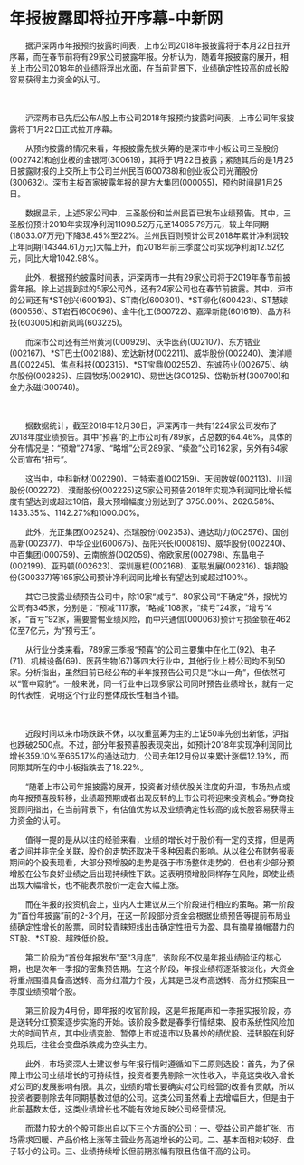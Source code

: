 # 年报披露即将拉开序幕-中新网

　　据沪深两市年报预约披露时间表，上市公司2018年报披露将于本月22日拉开序幕，而在春节前将有29家公司披露年报。分析认为，随着年报披露的展开，相关上市公司2018年的业绩将浮出水面，在当前背景下，业绩确定性较高的成长股容易获得主力资金的认可。

　　

　　沪深两市已先后公布A股上市公司2018年报预约披露时间表，上市公司年报披露将于1月22日正式拉开序幕。

　　从预约披露的情况来看，年报披露先拔头筹的是深市中小板公司三圣股份(002742)和创业板的金银河(300619)，其将于1月22日披露；紧随其后的是1月25日披露财报的上交所上市公司兰州民百(600738)和创业板公司光莆股份(300632)。深市主板首家披露年报的是方大集团(000055)，预约时间是1月25日。

　　数据显示，上述5家公司中，三圣股份和兰州民百已发布业绩预告。其中，三圣股份预计2018年实现净利润11098.52万元至14065.79万元，较上年同期(18033.07万元)下降38.45%至22%。兰州民百则预计公司2018年累计净利润较上年同期(14344.61万元)大幅上升，而2018年前三季度公司实现净利润12.52亿元，同比大增1042.98%。

　　此外，根据预约披露时间表，沪深两市一共有29家公司将于2019年春节前披露年报。除上述提到过的5家公司外，还有24家公司也在春节前披露。其中，沪市的公司还有*ST创兴(600193)、ST南化(600301)、*ST柳化(600423)、ST慧球(600556)、ST岩石(600696)、金牛化工(600722)、嘉泽新能(601619)、晶方科技(603005)和新凤鸣(603225)。

　　而深市公司还有兰州黄河(000929)、沃华医药(002107)、东方锆业(002167)、*ST巴士(002188)、宏达新材(002211)、威华股份(002240)、澳洋顺昌(002245)、焦点科技(002315)、*ST宝鼎(002552)、东诚药业(002675)、纳尔股份(002825)、庄园牧场(002910)、易世达(300125)、岱勒新材(300700)和金力永磁(300748)。

　　

　　据数据统计，截至2018年12月30日，沪深两市一共有1224家公司发布了2018年度业绩预告。其中“预喜”的上市公司有789家，占总数的64.46%，具体的分布情况是：“预增”274家、“略增”公司289家、“续盈”公司162家，另外有64家公司宣布“扭亏”。

　　这当中，中科新材(002290)、三特索道(002159)、天润数娱(002113)、川润股份(002272)、濮耐股份(002225)这5家公司预告2018年实现净利润同比增长幅度有望达到或超过10倍，最大预增幅度分别达到了 3750.00%、2626.58%、1433.35%、1142.27%和1000.00%。

　　此外，光正集团(002524)、杰瑞股份(002353)、通达动力(002576)、国创高新(002377)、中华企业(600675)、岳阳兴长(000819)、威华股份(002240)、中百集团(000759)、云南旅游(002059)、帝欧家居(002798)、东晶电子(002199)、亚玛顿(002623)、深圳惠程(002168)、亚联发展(002316)、银邦股份(300337)等165家公司预计净利润同比增长有望达到或超过100%。

　　其它已披露业绩预告公司中，除10家“减亏”、80家公司“不确定”外，报忧的公司有345家，分别是：“预减”117家，“略减”108家，“续亏”24家，“增亏”4家，“首亏”92家，需要警惕业绩风险，而中兴通信(000063)预计亏损金额在462亿至7亿元，为“预亏王”。

　　从行业分类来看，789家三季报“预喜”的公司主要集中在化工(92)、电子(71)、机械设备(69)、医药生物(67)等四大行业中，其他行业上榜公司均不到50家。分析指出，虽然目前已经公布的半年报预告公司只是“冰山一角”，但依然可以“管中窥豹”。一般来说，同一行业中出现多家公司同时预告业绩增长，就有一定的代表性，说明这个行业的整体成长性相当不错。

　　

　　近段时间以来市场跌跌不休，以权重蓝筹为主的上证50率先创出新低，沪指也跌破2500点。不过，部分年报预喜股表现突出，如预计2018年实现净利润同比增长359.10%至665.17%的通达动力，公司去年12月份以来累计涨幅12.19%，而同期其所在的中小板指跌去了18.22%。

　　“随着上市公司年报披露的展开，投资者对绩优股关注度的升温，市场热点或向年报预喜股转移，业绩超预期或者出现反转的上市公司将迎来投资机会。”券商投资顾问指出，在当前背景下，有估值优势以及业绩确定性较高的成长股容易获得主力资金的认可。

　　值得一提的是从以往的经验来看，业绩的增长对于股价有一定的支撑，但是两者之间并非完全关联，股价的走势还取决于多种因素的影响。从以往公布财务报表期间的个股表现看，大部分预增股的走势是强于市场整体走势的，但也有少部分预增股在公布良好业绩之后出现持续性下跌。这表明预增股同样存在风险，即使业绩出现大幅增长，也不能表示股价一定会大幅上涨。

　　而在年报的投资机会上，业内人士建议从三个阶段进行相应的策略。第一阶段为“首份年披露”前的2-3个月，在这一阶段部分资金会根据业绩预告等提前布局业绩确定性增长的股票，同时较青睐短线出击确定性扭亏为盈、具有摘星摘帽潜力的ST股、*ST股、超跌低价股。

　　第二阶段为“首份年报发布”至“3月底”，该阶段不仅是年报业绩验证的核心期，也是次年一季报的密集预告期。在这个阶段，年报业绩将逐渐被淡化，大资金将重点围猎具备高送转、高分红潜力个股，尤其是已发布高送转、高分红预案且一季度业绩预增个股。

　　第三阶段为4月份，即年报的收官阶段，这是年报尾声和一季报实报阶段，亦是送转分红预案逐步实施的开始。该阶段多数是春季行情结束、股市系统性风险加大的时间节点，其中业绩变脸、暂停上市或退市以及暴炒的绩优股、送转股在利好兑现后，往往会变盘杀跌成为空头主力。

　　此外，市场资深人士建议参与年报行情时遵循如下二原则选股：首先，为了保障上市公司业绩增长的可持续性，投资者要先剔除一次性收入，毕竟这类收入增长对公司的发展影响有限。其次，业绩的增长要确实对公司经营的改善有贡献，所以投资者要剔除去年同期基数过低的公司。这类公司虽然看上去增幅巨大，但是由于此前基数太低，这类业绩增长也不能有效地反映公司经营情况。

　　而潜力较大的个股可能出自以下三个方面的公司：一、受益公司产能扩张、市场需求回暖、产品价格上涨等主营业务高速增长的公司。二、基本面相对较好、盘子较小的公司。三、业绩持续增长但前期涨幅有限且估值不高的公司。
